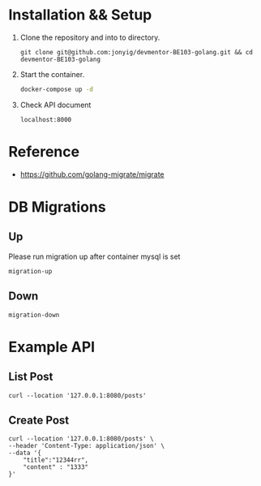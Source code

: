 # Installation && Setup
1. Clone the repository and into to directory.
    ```
    git clone git@github.com:jonyig/devmentor-BE103-golang.git && cd devmentor-BE103-golang
    ```

2. Start the container.
   ```sh
   docker-compose up -d 
   ```

3. Check API document
    ```
   localhost:8000
   ```

# Reference

- https://github.com/golang-migrate/migrate

# DB Migrations
## Up
Please run migration up after container mysql is set
```
migration-up
```

## Down
```
migration-down
```

# Example API

## List Post
```
curl --location '127.0.0.1:8080/posts'
```

## Create Post
```
curl --location '127.0.0.1:8080/posts' \
--header 'Content-Type: application/json' \
--data '{
    "title":"12344rr",
    "content" : "1333"
}'
```